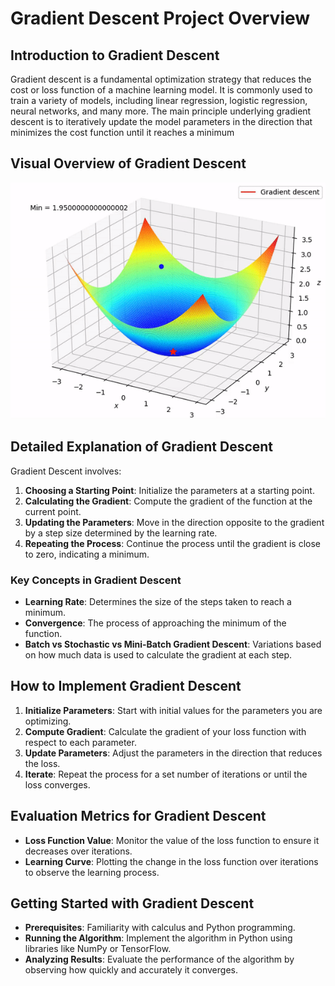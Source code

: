 
# Gradient Descent Project Overview

## Introduction to Gradient Descent
Gradient descent is a fundamental optimization strategy that reduces the cost or loss function of a machine learning model. It is commonly used to train a variety of models, including linear regression, logistic regression, neural networks, and many more. The main principle underlying gradient descent is to iteratively update the model parameters in the direction that minimizes the cost function until it reaches a minimum

## Visual Overview of Gradient Descent
<img src="/Supervised%20Machine%20Learning/images/gradient-descent.gif" width="600">

## Detailed Explanation of Gradient Descent
Gradient Descent involves:
1. **Choosing a Starting Point**: Initialize the parameters at a starting point.
2. **Calculating the Gradient**: Compute the gradient of the function at the current point.
3. **Updating the Parameters**: Move in the direction opposite to the gradient by a step size determined by the learning rate.
4. **Repeating the Process**: Continue the process until the gradient is close to zero, indicating a minimum.

### Key Concepts in Gradient Descent
- **Learning Rate**: Determines the size of the steps taken to reach a minimum.
- **Convergence**: The process of approaching the minimum of the function.
- **Batch vs Stochastic vs Mini-Batch Gradient Descent**: Variations based on how much data is used to calculate the gradient at each step.

## How to Implement Gradient Descent
1. **Initialize Parameters**: Start with initial values for the parameters you are optimizing.
2. **Compute Gradient**: Calculate the gradient of your loss function with respect to each parameter.
3. **Update Parameters**: Adjust the parameters in the direction that reduces the loss.
4. **Iterate**: Repeat the process for a set number of iterations or until the loss converges.

## Evaluation Metrics for Gradient Descent
- **Loss Function Value**: Monitor the value of the loss function to ensure it decreases over iterations.
- **Learning Curve**: Plotting the change in the loss function over iterations to observe the learning process.

## Getting Started with Gradient Descent
- **Prerequisites**: Familiarity with calculus and Python programming.
- **Running the Algorithm**: Implement the algorithm in Python using libraries like NumPy or TensorFlow.
- **Analyzing Results**: Evaluate the performance of the algorithm by observing how quickly and accurately it converges.
